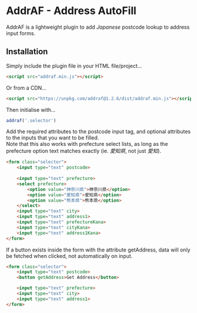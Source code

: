 # AddrAF - Address AutoFill

AddrAF is a lightweight plugin to add *Japanese* postcode lookup to address input forms.

## Installation

Simply include the plugin file in your HTML file/project...

```html
<script src="addraf.min.js"></script>
```

Or from a CDN...

```html
<script src="https://unpkg.com/addraf@1.2.6/dist/addraf.min.js"></script>
```

Then initialise with...

```js
addraf('.selector')
```

Add the required attributes to the postcode input tag, and optional attributes to the inputs that you want to be filled.\
Note that this also works with prefecture select lists, as long as the prefecture option text matches exactly (ie. *愛知県*, not just *愛知*).

```HTML
<form class="selector">
    <input type="text" postcode>
    
    <input type="text" prefecture>
    <select prefecture>
        <option value="神奈川県">神奈川県</option>
        <option value="愛知県">愛知県</option>
        <option value="熊本県">熊本県</option>
    </select>
    <input type="text" city>
    <input type="text" address1>
    <input type="text" prefectureKana>
    <input type="text" cityKana>
    <input type="text" address1Kana>
</form>
```

If a button exists inside the form with the attribute getAddress, data will only be fetched when clicked, not automatically on input.

```HTML
<form class="selector">
    <input type="text" postcode>
    <button getAddress>Get Address</button>

    <input type="text" prefecture>
    <input type="text" city>
    <input type="text" address1>
</form>
```
